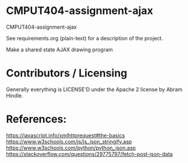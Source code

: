CMPUT404-assignment-ajax
==============================

CMPUT404-assignment-ajax

See requirements.org (plain-text) for a description of the project.

Make a shared state AJAX drawing program

Contributors / Licensing
========================

Generally everything is LICENSE'D under the Apache 2 license by Abram Hindle.

References:
========================
https://javascript.info/xmlhttprequest#the-basics
https://www.w3schools.com/js/js_json_stringify.asp
https://www.w3schools.com/python/python_json.asp
https://stackoverflow.com/questions/29775797/fetch-post-json-data